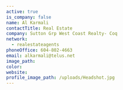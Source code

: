 ```yaml
---
active: true
is_company: false
name: Al Karmali
contactTitle: Real Estate
company: Sutton Grp West Coast Realty- Coq
network:
  - realestateagents
phoneOffice: 604-802-4663
email: alkarmali@telus.net
image_path:
color:
website:
profile_image_path: /uploads/Headshot.jpg
---
```


